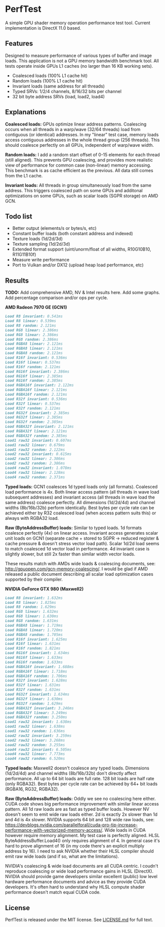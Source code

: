 # PerfTest

A simple GPU shader memory operation performance test tool. Current implementation is DirectX 11.0 based.

## Features

Designed to measure performance of various types of buffer and image loads. This application is not a GPU memory bandwidth benchmark tool. All tests operate inside GPUs L1 caches (no larger than 16 KB working sets). 

- Coalesced loads (100% L1 cache hit)
- Random loads (100% L1 cache hit)
- Invariant loads (same address for all threads)
- Typed SRVs: 1/2/4 channels, 8/16/32 bits per channel
- 32 bit byte address SRVs (load, load2, load4)

## Explanations

**Coalesced loads:**
GPUs optimize linear address patterns. Coalescing occurs when all threads in a warp/wave (32/64 threads) load from contiguous (or identical) addresses. In my "linear" test case, memory loads access contiguous addresses in the whole thread group (256 threads). This should coalesce perfectly on all GPUs, independent of warp/wave width.

**Random loads:**
I add a random start offset of 0-15 elements for each thread (still aligned). This prevents GPU coalescing, and provides more realistic view of performance for common case (non-linear) memory accessing. This benchmark is as cache efficient as the previous. All data still comes from the L1 cache.

**Invariant loads:**
All threads in group simultaneously load from the same address. This triggers coalesced path on some GPUs and additonal optimizations on some GPUs, such as scalar loads (SGPR storage) on AMD GCN.

## Todo list

- Better output (elements/s or bytes/s, etc)
- Constant buffer loads (both constant address and indexed)
- Texture loads (1d/2d/3d)
- Texture sampling (1d/2d/3d)
- Extended format support (uint/unorm/float of all widths, R10G10B10, R11G11B10f)
- Measure write performance
- Port to Vulkan and/or DX12 (upload heap load performance, etc)

## Results

**TODO:** Add comprehensive AMD, NV & Intel results here. Add some graphs. Add percentage comparison and/or ops per cycle.

**AMD Radeon 7970 GE (GCN1)**
```markdown
Load R8 invariant: 0.541ms
Load R8 linear: 0.539ms
Load R8 random: 2.121ms
Load RG8 linear: 2.386ms
Load RG8 linear: 2.386ms
Load RG8 random: 2.386ms
Load RGBA8 linear: 2.121ms
Load RGBA8 linear: 2.121ms
Load RGBA8 random: 2.121ms
Load R16f invariant: 0.536ms
Load R16f linear: 0.537ms
Load R16f random: 2.121ms
Load RG16f invariant: 2.386ms
Load RG16f linear: 2.385ms
Load RG16f random: 2.385ms
Load RGBA16f invariant: 2.122ms
Load RGBA16f linear: 2.121ms
Load RGBA16f random: 2.121ms
Load R32f invariant: 0.536ms
Load R32f linear: 0.537ms
Load R32f random: 2.121ms
Load RG32f invariant: 2.385ms
Load RG32f linear: 2.385ms
Load RG32f random: 2.385ms
Load RGBA32f invariant: 2.121ms
Load RGBA32f linear: 2.121ms
Load RGBA32f random: 2.385ms
Load1 raw32 invariant: 0.607ms
Load1 raw32 linear: 0.679ms
Load1 raw32 random: 2.122ms
Load2 raw32 invariant: 0.615ms
Load2 raw32 linear: 2.386ms
Load2 raw32 random: 2.386ms
Load4 raw32 invariant: 1.078ms
Load4 raw32 linear: 2.128ms
Load4 raw32 random: 2.371ms
```

**Typed loads:** GCN1 coalesces 1d typed loads only (all formats). Coalesced load performance is 4x. Both linear access pattern (all threads in wave load subsequent addresses) and invariant access (all threads in wave load the same address) coalesce perfectly. All dimensions (1d/2d/4d) and channel widths (8b/16b/32b) perform identically. Best bytes per cycle rate can be achieved either by R32 coalesced load (when access pattern suits this) or always with RGBA32 load.

**Raw (ByteAddressBuffer) loads:** Similar to typed loads. 1d formats coalesce perfectly (4x) on linear access. Invariant access generates scalar unit loads on GCN1 (separate cache + stored to SGPR -> reduced register & cache pressure & doesn't stress vector load path). Scalar 1d/2d load seems to match coalesced 1d vector load in performance. 4d invariant case is slightly slower, but still 2x faster than similar width vector loads.

These results match with AMDs wide loads & coalescing documents, see: http://gpuopen.com/gcn-memory-coalescing/. I would be glad if AMD released a public document describing all scalar load optimization cases supported by their compiler.


**NVIDIA GeForce GTX 980 (Maxwell2)**
```markdown
Load R8 invariant: 1.632ms
Load R8 linear: 1.825ms
Load R8 random: 1.629ms
Load RG8 linear: 1.632ms
Load RG8 linear: 1.630ms
Load RG8 random: 1.631ms
Load RGBA8 linear: 1.719ms
Load RGBA8 linear: 1.720ms
Load RGBA8 random: 1.705ms
Load R16f invariant: 1.625ms
Load R16f linear: 1.631ms
Load R16f random: 1.821ms
Load RG16f invariant: 1.634ms
Load RG16f linear: 1.633ms
Load RG16f random: 1.633ms
Load RGBA16f invariant: 1.688ms
Load RGBA16f linear: 1.718ms
Load RGBA16f random: 1.706ms
Load R32f invariant: 1.628ms
Load R32f linear: 1.631ms
Load R32f random: 1.631ms
Load RG32f invariant: 1.634ms
Load RG32f linear: 1.630ms
Load RG32f random: 1.629ms
Load RGBA32f invariant: 3.246ms
Load RGBA32f linear: 3.249ms
Load RGBA32f random: 3.250ms
Load1 raw32 invariant: 1.638ms
Load1 raw32 linear: 1.638ms
Load1 raw32 random: 1.636ms
Load2 raw32 invariant: 3.259ms
Load2 raw32 linear: 3.268ms
Load2 raw32 random: 3.255ms
Load4 raw32 invariant: 6.505ms
Load4 raw32 linear: 7.773ms
Load4 raw32 random: 6.520ms
```

**Typed loads:** Maxwell2 doesn't coalesce any typed loads. Dimensions (1d/2d/4d) and channel widths (8b/16b/32b) don't directly affect performance. All up to 64 bit loads are full rate. 128 bit loads are half rate (only RGBA32). Best bytes per cycle rate can be achieved by 64+ bit loads (RGBA16, RG32, RGBA32).

**Raw (ByteAddressBuffer) loads:** Oddly we see no coalescing here either. CUDA code shows big performance improvement with similar linear access pattern. All 1d raw loads are as fast as typed buffer loads. However NV doesn't seem to emit wide raw loads either. 2d is exactly 2x slower than 1d and 4d is 4x slower. NVIDIA supports 64 bit and 128 wide raw loads, see: https://devblogs.nvidia.com/parallelforall/cuda-pro-tip-increase-performance-with-vectorized-memory-access/. Wide loads in CUDA however require memory alignment. My test case is perfectly aligned. HLSL ByteAddressBuffer.Load4() only requires alignment of 4. In general case it's hard to prove alignment of 16 (in my code there's an explicit multiply address by 16). I need to ask NVIDIA whether their HLSL compiler should emit raw wide loads (and if so, what are the limitations).

NVIDIA's coalescing & wide load documents are all CUDA centric. I coudn't reproduce coalescing or wide load performance gains in HLSL (DirectX). NVIDIA should provide game developers similar excellent (public) low level hardware performance documents and advice as they provide CUDA developers. It's often hard to understand why HLSL compute shader performance doesn't match equal CUDA code.

## License

PerfTest is released under the MIT license. See [LICENSE.md](LICENSE.md) for full text.
